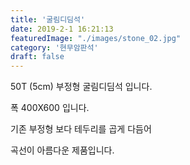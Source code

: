 ```yaml
---
title: '굴림디딤석'
date: 2019-2-1 16:21:13
featuredImage: "./images/stone_02.jpg"
category: '현무암판석'
draft: false
---
```


50T (5cm) 부정형 굴림디딤석 입니다.

폭 400X600 입니다.

기존 부정형 보다 테두리를 곱게 다듬어 

곡선이 아름다운 제품입니다.
